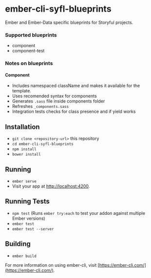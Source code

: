 # ember-cli-syfl-blueprints

Ember and Ember-Data specific blueprints for Storyful projects.

### Supported blueprints

* component
* component-test

### Notes on blueprints

#### Component

* Includes namespaced className and makes it available for the template.
* Uses recomended syntax for components
* Generates `.sass` file inside components folder
* Refreshes `_components.sass`
* Integration tests checks for class presence and if yield works

## Installation

* `git clone <repository-url>` this repository
* `cd ember-cli-syfl-blueprints`
* `npm install`
* `bower install`

## Running

* `ember serve`
* Visit your app at [http://localhost:4200](http://localhost:4200).

## Running Tests

* `npm test` (Runs `ember try:each` to test your addon against multiple Ember versions)
* `ember test`
* `ember test --server`

## Building

* `ember build`

For more information on using ember-cli, visit [https://ember-cli.com/](https://ember-cli.com/).
